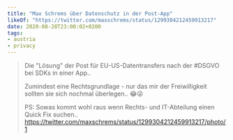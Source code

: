 ```yaml
---
title: "Max Schrems über Datenschutz in der Post-App"
likeOf: "https://twitter.com/maxschrems/status/1299304212459913217"
date: 2020-08-28T23:00:02+0200
tags:
- austria
- privacy
---
```

> Die "Lösung" der Post für EU-US-Datentransfers nach der #DSGVO bei SDKs in einer App.. 
> 
> Zumindest eine Rechtsgrundlage - nur das mir der Freiwilligkeit sollten sie sich nochmal überlegen.. 😂😜
> 
> PS: Sowas kommt wohl raus wenn Rechts- und IT-Abteilung einen Quick Fix suchen.. https://twitter.com/maxschrems/status/1299304212459913217/photo/1
